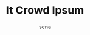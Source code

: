 ---
layout: ipsumpage

title: It Crowd Ipsum
key: itcrowdipsum
description: "Placeholder text taken from The IT Crowd"
site: "http://itcrowdipsum.com/"
author: sena
collaborative: true
language: English
text:
- "Hello?"
- "No dogs!"
- "Hello, IT"
- "Oh my God!"
- "They don't."
- "Oh really?"
- "No, after!"
- "Gay musical?"
- "You mean 999."
- "The weekend?"
- "Carrie, Moss!"
- "Smarties cereal."
- "I think I'm ugly."
- "That's quite gay."
- "Of course, before!"
- "No, not on clothes."
- "I feel delicate..."
- "123 Carrendon Road."
- "Of course, before!"
- "and annoyed, and..."
- "I'm not afraid of you."
- "Dear Sir stroke Madam."
- "No respect whatsoever!"
- "Fire, exclamation mark."
- "Graphic homoeroticism?"
- "I just heard it come on."
- "What time of the month?"
- "Closed for maintenance?"
- "Why would I do it after?"
- "Aren't all musicals gay?"
- "You know, it's high tide."
- "A gay musical, called Gay."
- "First scene in Carrie! Oh."
- "Help me, exclamation mark."
- "But we're not on the coast."
- "I've got an aunt like that."
- "Why would I do it after?"
- "I've got an aunt like that."
- "uh, the button turns it on."
- "I'm closed for maintenance!"
- "I've got Aunt Irma visiting."
- "All the best, Maurice Moss."
- "I've got Aunt Irma visiting."
- "Ok, tell me how your feeling."
- "I've had a bit of a tumble."
- "So, remember the new number!"
- "That is what we are to them!"
- "Why would I do it after? Yes!"
- "Oh, do you not like Aunt Irma?"
- "I've fallen to the communists!"
- "Is this the emergency services?"
- "Yeah, you need to turn it on..."
- "How hard is it to remember 911?"
- "Yeah, you need to turn it on..."
- "We're all just drudgeons to them!"
- "0118 999! 88199, 9119 725! ... 3!"
- "That's the American one, you berk!"
- "I am a man, he's a man, we're men!"
- "Yes, yes, I mean 999! Yeah, I know."
- "Looking forward to hearing from you."
- "No, no there you go, no there you go."
- "It's my term for my time of the month."
- "Before you brought it to their table?"
- "Huh, what you think I'm afraid of you?"
- "It's just Smarties in a bowl with milk"
- "Before you brought it to their table?"
- "Hello? Is this the emergency services?"
- "Well, they do have some strong arguments."
- "Yes, I do the whole Lonely Hearts thing!"
- "I didn't even know Smarties made a cereal."
- "They just toss us away like yesterday's jam."
- "Have you tried turning it off and on again?"
- "This must be, like, the gayest musical ever."
- "Have you tried forcing an unexpected reboot?"
- "I mean, they have no respect for us up there!"
- "Then why don't you come down and make me then."
- "Does that mean they're going to get them out?"
- "Yeah, you do know how a button works don't you?"
- "I'm a 32 year old IT-man who works in a basement."
- "Before you brought it to their table? No, after!"
- "Warning: Contains scenes of graphic homoeroticism."
- "I'll put this over here, with the rest of the fire."
- "No, no, that's the music you heard when it come on."
- "I'll put this over here, with the rest of the fire."
- "Then which country am I speaking to? Hello? Hello?"
- "o, no, that's the music you heard when it come on."
- "Then which country am I speaking to? Hello? Hello?"
- "Moss, what did you have for breakfast this morning?"
- "I don't see how they couldn't just keep it as it was."
- "I'm an idiot and I dont care about anyone but myself."
- "Okay No, no, that's the music you heard when it come on."
- "Uh... okay, well, the button on the side, is it glowing?"
- "If there were such a thing as a drudgeon, that is what we'd be to them."
- "Actually, that doesn't work, as a thing, because, you know, jam lasts for ages."
- "If anyone was ever rude to me, I used to carry their food around in my trousers."
- "A story of a young man trying to find his sexuality in the uncaring Thatcher years."
- "I hope it doesn't sound arrogant when I say that I am the greatest man in the world!"
- "Today I have a business empire the like of which the world has never seen the like of which."
- "Dear Sir stroke Madam, I am writing to inform you of a fire which has broken out at the premises of..."
- "Shut up, do what I tell you, I'm not interested; these are just some of the things you'll be hearing if you answer this ad."
- "Nicer ambulances, faster response times and better looking drivers mean they're not just the Emergency Services, they're your Emergency Services."
- "Why would I do it after? Nicer ambulances, faster response times and better looking drivers mean they're not just the Emergency Services, they're your Emergency Services."
- "See the driver hooks a function by patching the system call table, so its not safe to unload it unless another thread's about to jump in there and do its stuff, and you don't want to end up in the middle of invalid memory!"
---